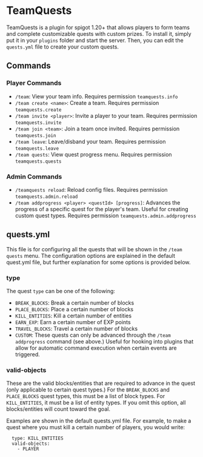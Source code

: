 # TeamQuests
TeamQuests is a plugin for spigot 1.20+ that allows players to form teams and complete customizable quests with custom prizes. To install it, simply put it in your `plugins` folder and start the server. Then, you can edit the `quests.yml` file to create your custom quests.

## Commands
### Player Commands
- `/team`: View your team info. Requires permission `teamquests.info`
- `/team create <name>`: Create a team. Requires permission `teamquests.create`
- `/team invite <player>`: Invite a player to your team. Requires permission `teamquests.invite`
- `/team join <team>`: Join a team once invited. Requires permission `teamquests.join`
- `/team leave`: Leave/disband your team. Requires permission `teamquests.leave`
- `/team quests`: View quest progress menu. Requires permission `teamquests.quests`
### Admin Commands
- `/teamquests reload`: Reload config files. Requires permission `teamquests.admin.reload`
- `/team addprogress <player> <questId> [progress]`: Advances the progress of a specific quest for the player's team. Useful for creating custom quest types. Requires permission `teamquests.admin.addprogress`

## quests.yml
This file is for configuring all the quests that will be shown in the `/team quests` menu. The configuration options are explained in the default quest.yml file, but further explanation for some options is provided below.
### type
The quest `type` can be one of the following:
- `BREAK_BLOCKS`: Break a certain number of blocks
- `PLACE_BLOCKS`: Place a certain number of blocks
- `KILL_ENTITIES`: Kill a certain number of entities
- `EARN_EXP`: Earn a certain number of EXP points
- `TRAVEL_BLOCKS`: Travel a certain number of blocks
- `CUSTOM`: These quests can only be advanced through the `/team addprogress` command (see above.) Useful for hooking into plugins that allow for automatic command execution when certain events are triggered.
### valid-objects
These are the valid blocks/entities that are required to advance in the quest (only applicable to certain quest types.) For the `BREAK_BLOCKS` and `PLACE_BLOCKS` quest types, this must be a list of block types. For `KILL_ENTITIES`, it must be a list of entity types. If you omit this option, all blocks/entities will count toward the goal.

Examples are shown in the default quests.yml file. For example, to make a quest where you must kill a certain number of players, you would write:
```
  type: KILL_ENTITIES
  valid-objects:
    - PLAYER
```
